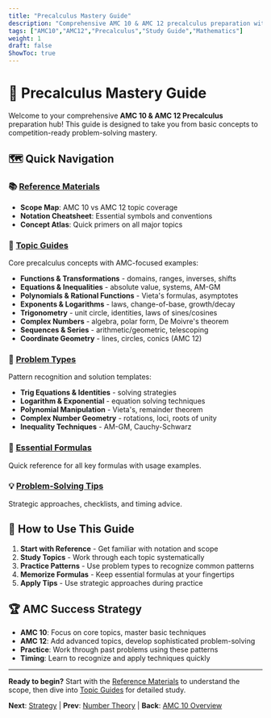 ```yaml
---
title: "Precalculus Mastery Guide"
description: "Comprehensive AMC 10 & AMC 12 precalculus preparation with visual guides, problem patterns, and essential formulas."
tags: ["AMC10","AMC12","Precalculus","Study Guide","Mathematics"]
weight: 1
draft: false
ShowToc: true
---
```


# 🎯 Precalculus Mastery Guide

Welcome to your comprehensive **AMC 10 & AMC 12 Precalculus** preparation hub! This guide is designed to take you from basic concepts to competition-ready problem-solving mastery.

## 🗺️ Quick Navigation

### 📚 [Reference Materials](reference/)
- **Scope Map**: AMC 10 vs AMC 12 topic coverage
- **Notation Cheatsheet**: Essential symbols and conventions
- **Concept Atlas**: Quick primers on all major topics

### 🧭 [Topic Guides](topics/)
Core precalculus concepts with AMC-focused examples:
- **Functions & Transformations** - domains, ranges, inverses, shifts
- **Equations & Inequalities** - absolute value, systems, AM-GM
- **Polynomials & Rational Functions** - Vieta's formulas, asymptotes
- **Exponents & Logarithms** - laws, change-of-base, growth/decay
- **Trigonometry** - unit circle, identities, laws of sines/cosines
- **Complex Numbers** - algebra, polar form, De Moivre's theorem
- **Sequences & Series** - arithmetic/geometric, telescoping
- **Coordinate Geometry** - lines, circles, conics (AMC 12)

### 🧩 [Problem Types](problem-types/)
Pattern recognition and solution templates:
- **Trig Equations & Identities** - solving strategies
- **Logarithm & Exponential** - equation solving techniques
- **Polynomial Manipulation** - Vieta's, remainder theorem
- **Complex Number Geometry** - rotations, loci, roots of unity
- **Inequality Techniques** - AM-GM, Cauchy-Schwarz

### 📏 [Essential Formulas](formulas/)
Quick reference for all key formulas with usage examples.

### 💡 [Problem-Solving Tips](tips/)
Strategic approaches, checklists, and timing advice.

## 🎯 How to Use This Guide

1. **Start with Reference** - Get familiar with notation and scope
2. **Study Topics** - Work through each topic systematically
3. **Practice Patterns** - Use problem types to recognize common patterns
4. **Memorize Formulas** - Keep essential formulas at your fingertips
5. **Apply Tips** - Use strategic approaches during practice

## 🏆 AMC Success Strategy

- **AMC 10**: Focus on core topics, master basic techniques
- **AMC 12**: Add advanced topics, develop sophisticated problem-solving
- **Practice**: Work through past problems using these patterns
- **Timing**: Learn to recognize and apply techniques quickly

---

**Ready to begin?** Start with the [Reference Materials](reference/) to understand the scope, then dive into [Topic Guides](topics/) for detailed study.

**Next**: [Strategy](../strategy) | **Prev**: [Number Theory](../number-theory) | **Back**: [AMC 10 Overview](../)

